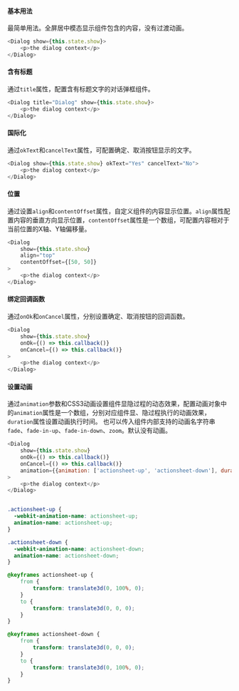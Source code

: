 #### 基本用法
最简单用法。全屏居中模态显示组件包含的内容，没有过渡动画。

```JavaScript
<Dialog show={this.state.show}>
    <p>the dialog context</p>
</Dialog>
```

#### 含有标题
通过`title`属性，配置含有标题文字的对话弹框组件。

```JavaScript
<Dialog title="Dialog" show={this.state.show}>
    <p>the dialog context</p>
</Dialog>
```

#### 国际化
通过`okText`和`cancelText`属性，可配置确定、取消按钮显示的文字。

```JavaScript
<Dialog show={this.state.show} okText="Yes" cancelText="No">
    <p>the dialog context</p>
</Dialog>
```

#### 位置

通过设置`align`和`contentOffset`属性，自定义组件的内容显示位置。`align`属性配置内容的垂直方向显示位置，`contentOffset`属性是一个数组，可配置内容相对于当前位置的X轴、Y轴偏移量。

```JavaScript
<Dialog
    show={this.state.show}
    align="top"
    contentOffset={[50, 50]}
>
    <p>the dialog context</p>
</Dialog>
```

#### 绑定回调函数
通过`onOk`和`onCancel`属性，分别设置确定、取消按钮的回调函数。

```JavaScript
<Dialog
    show={this.state.show}
    onOk={() => this.callback()}
    onCancel={() => this.callback()}
>
    <p>the dialog context</p>
</Dialog>
```

#### 设置动画

通过`animation`参数和CSS3动画设置组件显隐过程的动态效果，配置动画对象中的`animation`属性是一个数组，分别对应组件显、隐过程执行的动画效果，`duration`属性设置动画执行时间。
也可以传入组件内部支持的动画名字符串`fade`、`fade-in-up`、`fade-in-down`、`zoom`。默认没有动画。

```JavaScript
<Dialog
    show={this.state.show}
    onOk={() => this.callback()}
    onCancel={() => this.callback()}
    animation={{animation: ['actionsheet-up', 'actionsheet-down'], duration: 200}}
>
    <p>the dialog context</p>
</Dialog>
```

```css

.actionsheet-up {
  -webkit-animation-name: actionsheet-up;
  animation-name: actionsheet-up;
}

.actionsheet-down {
  -webkit-animation-name: actionsheet-down;
  animation-name: actionsheet-down;
}

@keyframes actionsheet-up {
    from {
        transform: translate3d(0, 100%, 0);
    }
    to {
        transform: translate3d(0, 0, 0);
    }
}

@keyframes actionsheet-down {
    from {
        transform: translate3d(0, 0, 0);
    }
    to {
        transform: translate3d(0, 100%, 0);
    }
}
```